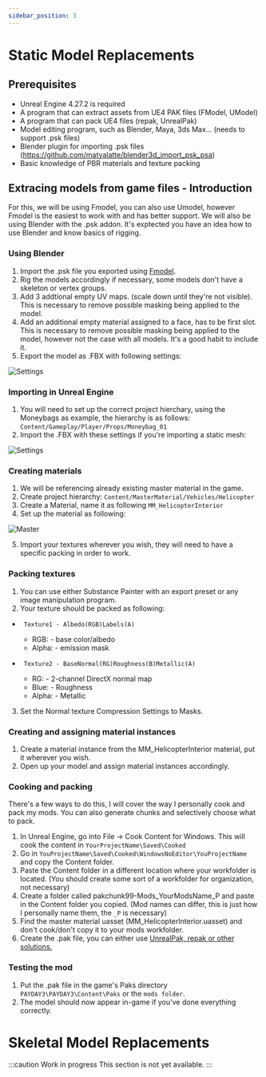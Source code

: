 ```yaml
---
sidebar_position: 3
---
```


# Static Model Replacements

## Prerequisites

 * Unreal Engine 4.27.2 is required
 * A program that can extract assets from UE4 PAK files (FModel, UModel)
 * A program that can pack UE4 files (repak, UnrealPak)
 * Model editing program, such as Blender, Maya, 3ds Max... (needs to support .psk files)
 * Blender plugin for importing .psk files (https://github.com/matyalatte/blender3d_import_psk_psa)
 * Basic knowledge of PBR materials and texture packing

## Extracing models from game files - Introduction

For this, we will be using Fmodel, you can also use Umodel, however Fmodel is the easiest to work with and has better support. We will also be using Blender with the .psk addon.
It's exptected you have an idea how to use Blender and know basics of rigging.

### Using Blender

1. Import the .psk file you exported using [Fmodel](/docs/modding-basics/using-fmodel).
2. Rig the models accordingly if necessary, some models don't have a skeleton or vertex groups.
3. Add 3 addtional empty UV maps. (scale down until they're not visible). This is necessary to remove possible masking being applied to the model.
4. Add an additional empty material assigned to a face, has to be first slot. This is necessary to remove possible masking being applied to the model, however not the case with all models. It's a good habit to include it.
5. Export the model as .FBX with following settings:

![Settings](assets/blender_export.png)

### Importing in Unreal Engine

1. You will need to set up the correct project hierchary, using the Moneybags as example, the hierarchy is as follows: 
`Content/Gameplay/Player/Props/Moneybag_01`
2. Import the .FBX with these settings if you're importing a static mesh:

![Settings](assets/ue_settings.png)

### Creating materials

1. We will be referencing already existing master material in the game.
2. Create project hierarchy:
`Content/MasterMaterial/Vehicles/Helicopter`
3. Create a Material, name it as following `MM_HelicopterInterior`
4. Set up the material as following:

![Master](assets/master_setup.png)

5. Import your textures wherever you wish, they will need to have a specific packing in order to work.

### Packing textures

1. You can use either Substance Painter with an export preset or any image manipulation program.
2. Your texture should be packed as following:

* ` Texture1 - Albedo(RGB)Labels(A)`
   * RGB: - base color/albedo 
   * Alpha: - emission mask
     
* ` Texture2 - BaseNormal(RG)Roughness(B)Metallic(A)`
   * RG: - 2-channel DirectX normal map
   * Blue: - Roughness
   * Alpha: - Metallic

3. Set the Normal texture Compression Settings to Masks.

### Creating and assigning material instances

1. Create a material instance from the MM_HelicopterInterior material, put it wherever you wish.
2. Open up your model and assign material instances accordingly.

### Cooking and packing

There's a few ways to do this, I will cover the way I personally cook and pack my mods. You can also generate chunks and selectively choose what to pack. 

1. In Unreal Engine, go into File -> Cook Content for Windows. This will cook the content in `YourProjectName\Saved\Cooked`
2. Go in `YouProjectName\Saved\Cooked\WindowsNoEditor\YouProjectName` and copy the Content folder.
3. Paste the Content folder in a different location where your workfolder is located. (You should create some sort of a workfolder for organization, not necessary)
4. Create a folder called pakchunk99-Mods_YourModsName_P and paste in the Content folder you copied. (Mod names can differ, this is just how I personally name them, the `_P` is necessary)
5. Find the master material uasset (MM_HelicopterInterior.uasset) and don't cook/don't copy it to your mods workfolder.
6. Create the .pak file, you can either use [UnrealPak, repak or other solutions.](/docs/additional-resources/tools)

### Testing the mod

1. Put the .pak file in the game's Paks directory `PAYDAY3\PAYDAY3\Content\Paks` or the `mods folder`.
2. The model should now appear in-game if you've done everything correctly.

# Skeletal Model Replacements

:::caution Work in progress
This section is not yet available.
:::
